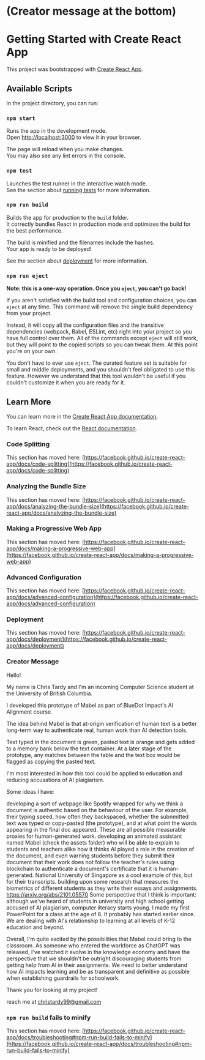# (Creator message at the bottom)

# Getting Started with Create React App

This project was bootstrapped with [Create React App](https://github.com/facebook/create-react-app).

## Available Scripts

In the project directory, you can run:

### `npm start`

Runs the app in the development mode.\
Open [http://localhost:3000](http://localhost:3000) to view it in your browser.

The page will reload when you make changes.\
You may also see any lint errors in the console.

### `npm test`

Launches the test runner in the interactive watch mode.\
See the section about [running tests](https://facebook.github.io/create-react-app/docs/running-tests) for more information.

### `npm run build`

Builds the app for production to the `build` folder.\
It correctly bundles React in production mode and optimizes the build for the best performance.

The build is minified and the filenames include the hashes.\
Your app is ready to be deployed!

See the section about [deployment](https://facebook.github.io/create-react-app/docs/deployment) for more information.

### `npm run eject`

**Note: this is a one-way operation. Once you `eject`, you can't go back!**

If you aren't satisfied with the build tool and configuration choices, you can `eject` at any time. This command will remove the single build dependency from your project.

Instead, it will copy all the configuration files and the transitive dependencies (webpack, Babel, ESLint, etc) right into your project so you have full control over them. All of the commands except `eject` will still work, but they will point to the copied scripts so you can tweak them. At this point you're on your own.

You don't have to ever use `eject`. The curated feature set is suitable for small and middle deployments, and you shouldn't feel obligated to use this feature. However we understand that this tool wouldn't be useful if you couldn't customize it when you are ready for it.

## Learn More

You can learn more in the [Create React App documentation](https://facebook.github.io/create-react-app/docs/getting-started).

To learn React, check out the [React documentation](https://reactjs.org/).

### Code Splitting

This section has moved here: [https://facebook.github.io/create-react-app/docs/code-splitting](https://facebook.github.io/create-react-app/docs/code-splitting)

### Analyzing the Bundle Size

This section has moved here: [https://facebook.github.io/create-react-app/docs/analyzing-the-bundle-size](https://facebook.github.io/create-react-app/docs/analyzing-the-bundle-size)

### Making a Progressive Web App

This section has moved here: [https://facebook.github.io/create-react-app/docs/making-a-progressive-web-app](https://facebook.github.io/create-react-app/docs/making-a-progressive-web-app)

### Advanced Configuration

This section has moved here: [https://facebook.github.io/create-react-app/docs/advanced-configuration](https://facebook.github.io/create-react-app/docs/advanced-configuration)

### Deployment

This section has moved here: [https://facebook.github.io/create-react-app/docs/deployment](https://facebook.github.io/create-react-app/docs/deployment)

### Creator Message

Hello!

My name is Chris Tardy and I'm an incoming Computer Science student at the University of British Columbia.

I developed this prototype of Mabel as part of BlueDot Impact's AI Alignment course.

The idea behind Mabel is that at-origin verification of human text is a better long-term way to authenticate real, human work than AI detection tools.

Text typed in the document is green, pasted text is orange and gets added to a memory bank below the text container. At a later stage of the prototype, any matches between the table and the text box would be flagged as copying the pasted text.

I'm most interested in how this tool could be applied to education and reducing accusations of AI plaigiarism.

Some ideas I have:

developing a sort of webpage like Spotify wrapped for why we think a document is authentic based on the behaviour of the user. For example, their typing speed, how often they backspaced, whether the subnmitted text was typed or copy-pasted (the prototype), and at what point the words appearing in the final doc appeared. These are all possible measurable proxies for human-generated work.
developing an animated assistant named Mabel (check the assets folder) who will be able to explain to students and teachers alike how it thinks AI played a role in the creation of the document, and even warning students before they submit their document that their work does not follow the teacher's rules
using blockchain to authenticate a document's certificate that it is human-generated. National University of Singapore as a cool example of this, but for their transcripts.
building upon some research that measures the biometrics of different students as they write their essays and assignments. https://arxiv.org/abs/2101.05570
Some perspective that I think is important: although we've heard of students in university and high school getting accused of AI plagiarism, computer literacy starts young. I made my first PowerPoint for a class at the age of 8. It probably has started earlier since. We are dealing with AI's relationship to learning at all levels of K-12 education and beyond.

Overall, I'm quite excited by the possibilities that Mabel could bring to the classroom. As someone who entered the workforce as ChatGPT was released, I've watched it evolve in the knowledge economy and have the perspective that we shouldn't be outright discouraging students from getting help from AI in their assignments. We need to better understand how AI impacts learning and be as transparent and definitive as possible when establishing guardrails for schoolwork.

Thank you for looking at my project!

reach me at christardy99@gmail.com

### `npm run build` fails to minify

This section has moved here: [https://facebook.github.io/create-react-app/docs/troubleshooting#npm-run-build-fails-to-minify](https://facebook.github.io/create-react-app/docs/troubleshooting#npm-run-build-fails-to-minify)
